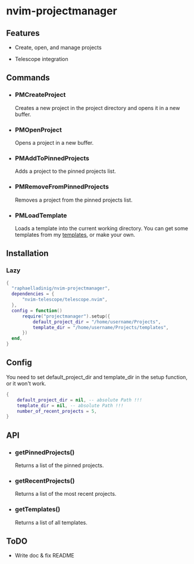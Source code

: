 # nvim-projectmanager

## Features

- Create, open, and manage projects

- Telescope integration

## Commands

- ### PMCreateProject

  Creates a new project in the project directory and opens it in a new buffer.

- ### PMOpenProject

  Opens a project in a new buffer.

- ### PMAddToPinnedProjects

  Adds a project to the pinned projects list.

- ### PMRemoveFromPinnedProjects

  Removes a project from the pinned projects list.

- ### PMLoadTemplate

  Loads a template into the current working directory.
  You can get some templates from my [templates](https://github.com/raphaelladinig/templates), or make your own.

## Installation

### Lazy

```lua
{
  "raphaelladinig/nvim-projectmanager",
  dependencies = {
      "nvim-telescope/telescope.nvim",
  },
  config = function()
      require("projectmanager").setup({
          default_project_dir = "/home/username/Projects",
          template_dir = "/home/username/Projects/templates",
      })
  end,
}
```

## Config

You need to set default_project_dir and template_dir in the setup function, or it won't work.

```lua
{
    default_project_dir = nil, -- absolute Path !!!
    template_dir = nil, -- absolute Path !!!
    number_of_recent_projects = 5,
}
```

## API

- ### getPinnedProjects()

  Returns a list of the pinned projects.

- ### getRecentProjects()

  Returns a list of the most recent projects.

- ### getTemplates()

  Returns a list of all templates.

## ToDO

- Write doc & fix README
